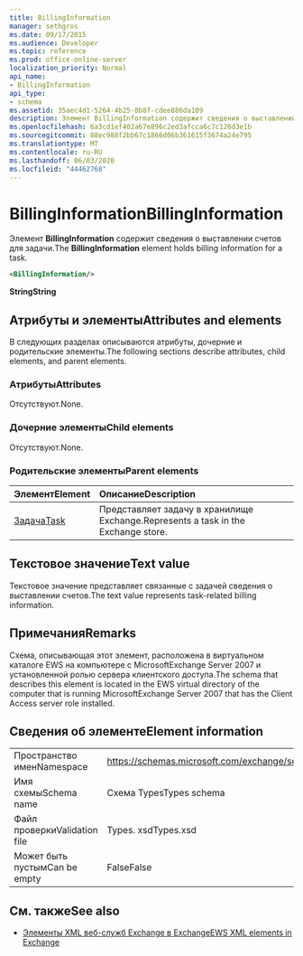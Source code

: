```yaml
---
title: BillingInformation
manager: sethgros
ms.date: 09/17/2015
ms.audience: Developer
ms.topic: reference
ms.prod: office-online-server
localization_priority: Normal
api_name:
- BillingInformation
api_type:
- schema
ms.assetid: 35aec4d1-5264-4b25-8b8f-cdee886da109
description: Элемент BillingInformation содержит сведения о выставлении счетов для задачи.
ms.openlocfilehash: 6a3cd1ef402a67e896c2ed3afcca6c7c126d3e1b
ms.sourcegitcommit: 88ec988f2bb67c1866d06b361615f3674a24e795
ms.translationtype: MT
ms.contentlocale: ru-RU
ms.lasthandoff: 06/03/2020
ms.locfileid: "44462768"
---
```

# <a name="billinginformation"></a><span data-ttu-id="24d54-103">BillingInformation</span><span class="sxs-lookup"><span data-stu-id="24d54-103">BillingInformation</span></span>

<span data-ttu-id="24d54-104">Элемент **BillingInformation** содержит сведения о выставлении счетов для задачи.</span><span class="sxs-lookup"><span data-stu-id="24d54-104">The **BillingInformation** element holds billing information for a task.</span></span> 
  
```xml
<BillingInformation/>
```

 <span data-ttu-id="24d54-105">**String**</span><span class="sxs-lookup"><span data-stu-id="24d54-105">**String**</span></span>
## <a name="attributes-and-elements"></a><span data-ttu-id="24d54-106">Атрибуты и элементы</span><span class="sxs-lookup"><span data-stu-id="24d54-106">Attributes and elements</span></span>

<span data-ttu-id="24d54-107">В следующих разделах описываются атрибуты, дочерние и родительские элементы.</span><span class="sxs-lookup"><span data-stu-id="24d54-107">The following sections describe attributes, child elements, and parent elements.</span></span>
  
### <a name="attributes"></a><span data-ttu-id="24d54-108">Атрибуты</span><span class="sxs-lookup"><span data-stu-id="24d54-108">Attributes</span></span>

<span data-ttu-id="24d54-109">Отсутствуют.</span><span class="sxs-lookup"><span data-stu-id="24d54-109">None.</span></span>
  
### <a name="child-elements"></a><span data-ttu-id="24d54-110">Дочерние элементы</span><span class="sxs-lookup"><span data-stu-id="24d54-110">Child elements</span></span>

<span data-ttu-id="24d54-111">Отсутствуют.</span><span class="sxs-lookup"><span data-stu-id="24d54-111">None.</span></span>
  
### <a name="parent-elements"></a><span data-ttu-id="24d54-112">Родительские элементы</span><span class="sxs-lookup"><span data-stu-id="24d54-112">Parent elements</span></span>

|<span data-ttu-id="24d54-113">**Элемент**</span><span class="sxs-lookup"><span data-stu-id="24d54-113">**Element**</span></span>|<span data-ttu-id="24d54-114">**Описание**</span><span class="sxs-lookup"><span data-stu-id="24d54-114">**Description**</span></span>|
|:-----|:-----|
|[<span data-ttu-id="24d54-115">Задача</span><span class="sxs-lookup"><span data-stu-id="24d54-115">Task</span></span>](task.md) <br/> |<span data-ttu-id="24d54-116">Представляет задачу в хранилище Exchange.</span><span class="sxs-lookup"><span data-stu-id="24d54-116">Represents a task in the Exchange store.</span></span>  <br/> |
   
## <a name="text-value"></a><span data-ttu-id="24d54-117">Текстовое значение</span><span class="sxs-lookup"><span data-stu-id="24d54-117">Text value</span></span>

<span data-ttu-id="24d54-118">Текстовое значение представляет связанные с задачей сведения о выставлении счетов.</span><span class="sxs-lookup"><span data-stu-id="24d54-118">The text value represents task-related billing information.</span></span>
  
## <a name="remarks"></a><span data-ttu-id="24d54-119">Примечания</span><span class="sxs-lookup"><span data-stu-id="24d54-119">Remarks</span></span>

<span data-ttu-id="24d54-120">Схема, описывающая этот элемент, расположена в виртуальном каталоге EWS на компьютере с MicrosoftExchange Server 2007 и установленной ролью сервера клиентского доступа.</span><span class="sxs-lookup"><span data-stu-id="24d54-120">The schema that describes this element is located in the EWS virtual directory of the computer that is running MicrosoftExchange Server 2007 that has the Client Access server role installed.</span></span>
  
## <a name="element-information"></a><span data-ttu-id="24d54-121">Сведения об элементе</span><span class="sxs-lookup"><span data-stu-id="24d54-121">Element information</span></span>

|||
|:-----|:-----|
|<span data-ttu-id="24d54-122">Пространство имен</span><span class="sxs-lookup"><span data-stu-id="24d54-122">Namespace</span></span>  <br/> |https://schemas.microsoft.com/exchange/services/2006/types  <br/> |
|<span data-ttu-id="24d54-123">Имя схемы</span><span class="sxs-lookup"><span data-stu-id="24d54-123">Schema name</span></span>  <br/> |<span data-ttu-id="24d54-124">Схема Types</span><span class="sxs-lookup"><span data-stu-id="24d54-124">Types schema</span></span>  <br/> |
|<span data-ttu-id="24d54-125">Файл проверки</span><span class="sxs-lookup"><span data-stu-id="24d54-125">Validation file</span></span>  <br/> |<span data-ttu-id="24d54-126">Types. xsd</span><span class="sxs-lookup"><span data-stu-id="24d54-126">Types.xsd</span></span>  <br/> |
|<span data-ttu-id="24d54-127">Может быть пустым</span><span class="sxs-lookup"><span data-stu-id="24d54-127">Can be empty</span></span>  <br/> |<span data-ttu-id="24d54-128">False</span><span class="sxs-lookup"><span data-stu-id="24d54-128">False</span></span>  <br/> |
   
## <a name="see-also"></a><span data-ttu-id="24d54-129">См. также</span><span class="sxs-lookup"><span data-stu-id="24d54-129">See also</span></span>



- [<span data-ttu-id="24d54-130">Элементы XML веб-служб Exchange в Exchange</span><span class="sxs-lookup"><span data-stu-id="24d54-130">EWS XML elements in Exchange</span></span>](ews-xml-elements-in-exchange.md)

